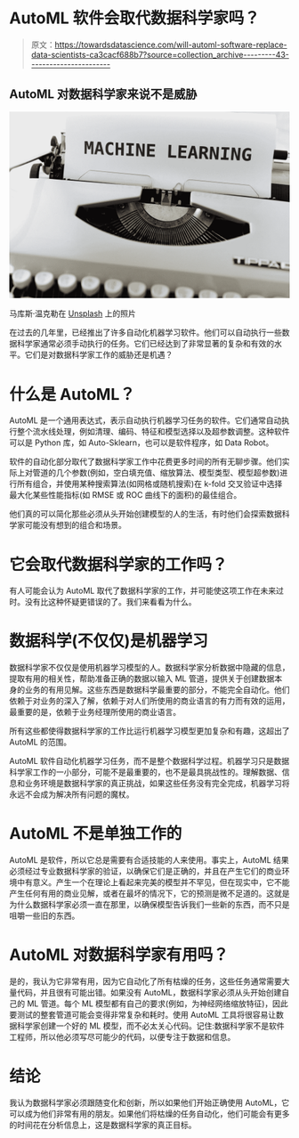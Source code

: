 # AutoML 软件会取代数据科学家吗？

> 原文：<https://towardsdatascience.com/will-automl-software-replace-data-scientists-ca3cacf688b7?source=collection_archive---------43----------------------->

## AutoML 对数据科学家来说不是威胁

![](img/d6e91d53acc6ce6cdc8e20d844f37ed9.png)

马库斯·温克勒在 [Unsplash](https://unsplash.com?utm_source=medium&utm_medium=referral) 上的照片

在过去的几年里，已经推出了许多自动化机器学习软件。他们可以自动执行一些数据科学家通常必须手动执行的任务。它们已经达到了非常显著的复杂和有效的水平。它们是对数据科学家工作的威胁还是机遇？

# 什么是 AutoML？

AutoML 是一个通用表达式，表示自动执行机器学习任务的软件。它们通常自动执行整个流水线处理，例如清理、编码、特征和模型选择以及超参数调整。这种软件可以是 Python 库，如 Auto-Sklearn，也可以是软件程序，如 Data Robot。

软件的自动化部分取代了数据科学家工作中花费更多时间的所有无聊步骤。他们实际上对管道的几个参数(例如，空白填充值、缩放算法、模型类型、模型超参数)进行所有组合，并使用某种搜索算法(如网格或随机搜索)在 k-fold 交叉验证中选择最大化某些性能指标(如 RMSE 或 ROC 曲线下的面积)的最佳组合。

他们真的可以简化那些必须从头开始创建模型的人的生活，有时他们会探索数据科学家可能没有想到的组合和场景。

# 它会取代数据科学家的工作吗？

有人可能会认为 AutoML 取代了数据科学家的工作，并可能使这项工作在未来过时。没有比这种怀疑更错误的了。我们来看看为什么。

# 数据科学(不仅仅)是机器学习

数据科学家不仅仅是使用机器学习模型的人。数据科学家分析数据中隐藏的信息，提取有用的相关性，帮助准备正确的数据以输入 ML 管道，提供关于创建数据本身的业务的有用见解。这些东西是数据科学最重要的部分，不能完全自动化。他们依赖于对业务的深入了解，依赖于对人们所使用的商业语言的有力而有效的运用，最重要的是，依赖于业务经理所使用的商业语言。

所有这些都使得数据科学家的工作比运行机器学习模型更加复杂和有趣，这超出了 AutoML 的范围。

AutoML 软件自动化机器学习任务，而不是整个数据科学过程。机器学习只是数据科学家工作的一小部分，可能不是最重要的，也不是最具挑战性的。理解数据、信息和业务环境是数据科学家的真正挑战，如果这些任务没有完全完成，机器学习将永远不会成为解决所有问题的魔杖。

# AutoML 不是单独工作的

AutoML 是软件，所以它总是需要有合适技能的人来使用。事实上，AutoML 结果必须经过专业数据科学家的验证，以确保它们是正确的，并且在产生它们的商业环境中有意义。产生一个在理论上看起来完美的模型并不罕见，但在现实中，它不能产生任何有用的商业见解，或者在最坏的情况下，它的预测是微不足道的。这就是为什么数据科学家必须一直在那里，以确保模型告诉我们一些新的东西，而不只是咀嚼一些旧的东西。

# AutoML 对数据科学家有用吗？

是的，我认为它非常有用，因为它自动化了所有枯燥的任务，这些任务通常需要大量代码，并且很有可能出错。如果没有 AutoML，数据科学家必须从头开始创建自己的 ML 管道。每个 ML 模型都有自己的要求(例如，为神经网络缩放特征)，因此要测试的整套管道可能会变得非常复杂和耗时。使用 AutoML 工具将很容易让数据科学家创建一个好的 ML 模型，而不必太关心代码。记住:数据科学家不是软件工程师，所以他必须写尽可能少的代码，以便专注于数据和信息。

# 结论

我认为数据科学家必须跟随变化和创新，所以如果他们开始正确使用 AutoML，它可以成为他们非常有用的朋友。如果他们将枯燥的任务自动化，他们可能会有更多的时间花在分析信息上，这是数据科学家的真正目标。